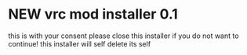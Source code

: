 # NEW vrc mod installer 0.1
this is with your consent please close this installer if you do not want to continue!
this installer will self delete its self

